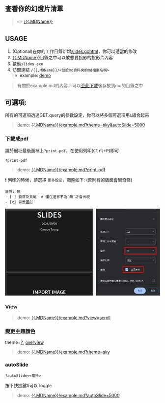 ## 查看你的幻燈片清單

> 👉 [/{{.MDName}}](/{{.MDName}})

## USAGE

1. (Optional)在你的工作目錄新增[slides.gohtml](https://github.com/CarsonSlovoka/slides/blob/master/slides.gohtml)，你可以適當的修改
2. [{{.MDName}}](https://github.com/CarsonSlovoka/slides/tree/master/md)目錄之中可以放想要投影的投影片內容
3. 啟動`slides.exe`
4. 訪問連結 `/{{.MDName}}/<位於md資料夾的md檔案名稱>`
    - example: [demo](/{{.MDName}}/example.md)

> 有關於example.md的內容，可以[至此下載](https://github.com/CarsonSlovoka/slides/blob/master/md/example.md)後存放到md的目錄之中

## 可選項:

所有的可選項透過GET.query的參數設定，你可以將多個可選項用`&`組合起來

> demo: [{{.MDName}}/example.md?theme=sky&autoSlide=5000](/{{.MDName}}/example.md?theme=sky&autoSlide=5000)

### 下載成pdf

請於網址最後面補上`?print-pdf`，在使用列印(<kbd>Ctrl+P</kbd>)即可

```
?print-pdf
```

> demo: [{{.MDName}}/example.md?print-pdf](/{{.MDName}}/example.md?print-pdf)

❗ 列印的時候，請選擇 `更多設定`，調整如下: (否則有的版面會很奇怪)

```
邊界: 無
- [ ] 頁首及頁尾  # 僅在邊界不為`無`才會出現
- [x] 背景圖形
```

![print-pdf_config.png](https://github.com/CarsonSlovoka/slides/blob/master/assets/print-pdf_config.png?raw=true)


### View

> demo: [{{.MDName}}/example.md?view=scroll](/{{.MDName}}/example.md?view=scroll)

### 變更主題顏色

theme=[?](https://github.com/hakimel/reveal.js/tree/472535065c7525abf0cc9df51c66f19fd2d2204f/dist/theme), [overview](https://revealjs.com/themes/)

> demo: [{{.MDName}}/example.md?theme=sky](/{{.MDName}}/example.md?theme=sky)

### autoSlide

`?autoSlide=<毫秒>`

按下快捷鍵<kbd>A</kbd>可以Toggle

> demo: [{{.MDName}}/example.md?autoSlide=5000](/{{.MDName}}/example.md?autoSlide=5000)
